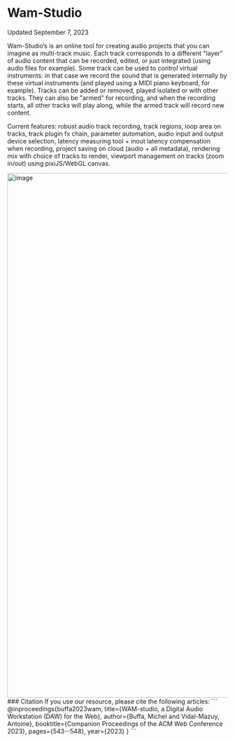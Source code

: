 # Wam-Studio
Updated September 7, 2023

Wam-Studio’s is an online tool for creating audio projects that you can imagine as multi-track music. Each track corresponds to a different "layer" of audio content that can be recorded, edited, or just integrated (using audio files for example). Some track can be used to control virtual instruments: in that case we record the sound that is generated internally by these virtual instruments (and played using a MIDI piano keyboard, for example). Tracks can be added or removed, played isolated or with other tracks. They can also be "armed" for recording, and when the recording starts, all other tracks will play along, while the armed track will record new content.

Current features: robust audio track recording, track regions, loop area on tracks, track plugin fx chain, parameter automation, audio input and output device selection, latency measuring tool + inout latency compensation when recording, project saving on cloud (audio + all metadata), rendering mix with choice of tracks to render, viewport management on tracks (zoom in/out) using pixiJS/WebGL canvas.

<img width="1200" alt="image" src="https://i.ibb.co/ctkbjYf/Wam-Studio-Sept2023.jpg">
### Citation
If you use our resource, please cite the following articles:
```
@inproceedings{buffa2023wam,
  title={WAM-studio, a Digital Audio Workstation (DAW) for the Web},
  author={Buffa, Michel and Vidal-Mazuy, Antoine},
  booktitle={Companion Proceedings of the ACM Web Conference 2023},
  pages={543--548},
  year={2023}
}
```

